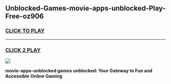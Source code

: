 
## Unblocked-Games-movie-apps-unblocked-Play-Free-oz906
<h3>
<a href="https://premium76.site?title=movie-apps-unblocked&ref=10A">CLICK TO PLAY</a></h3>
<hr>

<h3>
<a href="https://premium76.site?title=movie-apps-unblocked&ref=10A">CLICK 2 PLAY</a>
  
</h3>

<a href="https://premium76.site?title=movie-apps-unblocked&ref=10A"><img src="https://clearcache.store/games.png"></a>


**movie-apps-unblocked games unblocked: Your Gateway to Fun and Accessible Online Gaming**

